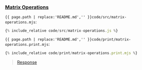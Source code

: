 ### [Matrix Operations](code.zip)

`{{ page.path | replace:'README.md','' }}code/src/matrix-operations.mjs`:

```js
{% include_relative code/src/matrix-operations.js %}
```

`{{ page.path | replace:'README.md','' }}code/print/matrix-operations.print.mjs`:

```js
{% include_relative code/print/matrix-operations.print.mjs %}
```

> [Response](response/src/matrix-operations.js)
